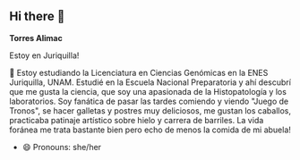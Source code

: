 ## Hi there 👋


**Torres Alimac** 

Estoy en Juriquilla!

 💬 Estoy estudiando la Licenciatura en Ciencias Genómicas en la ENES Juriquilla, UNAM. Estudié en la Escuela Nacional Preparatoria y ahí descubrí que me gusta la ciencia, que soy una apasionada de la Histopatología y los laboratorios. Soy fanática de pasar las tardes comiendo y viendo "Juego de Tronos", se hacer galletas y postres muy deliciosos, me gustan los caballos, practicaba patinaje artístico sobre hielo y carrera de barriles. 
 La vida foránea me trata bastante bien pero echo de menos la comida de mi abuela!
 


- 😄 Pronouns: she/her


